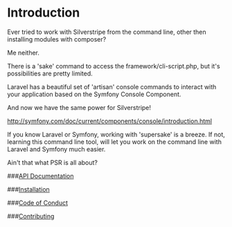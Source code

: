 # Introduction

Ever tried to work with Silverstripe from the command line, other then installing modules with composer?

Me neither. 

There is a 'sake' command to access the framework/cli-script.php, but it's possibilities are pretty limited.

Laravel has a beautiful set of 'artisan' console commands to interact with your application based on the Symfony Console Component.

And now we have the same power for Silverstripe!

http://symfony.com/doc/current/components/console/introduction.html

If you know Laravel or Symfony, working with 'supersake' is a breeze.
If not, learning this command line tool, will let you work on the command line with Laravel and Symfony much easier.

Ain't that what PSR is all about?

###[API Documentation](https://axyr.github.io/ideannotator)

###[Installation](Installation.md)

###[Code of Conduct](CodeOfConduct.md)

###[Contributing](../../CONTRIBUTING.md)
